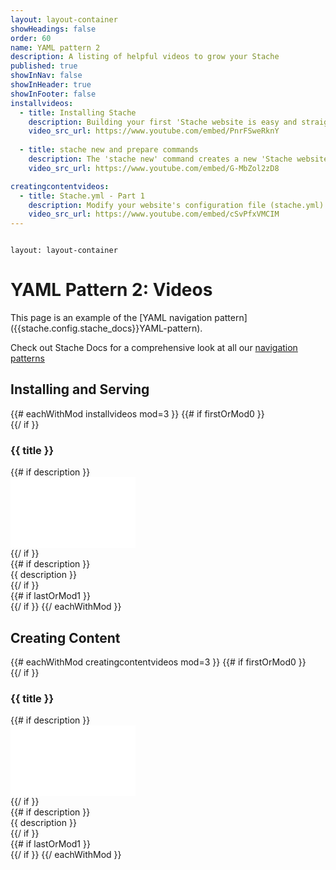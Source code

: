 ```yaml
---
layout: layout-container
showHeadings: false
order: 60
name: YAML pattern 2
description: A listing of helpful videos to grow your Stache
published: true
showInNav: false
showInHeader: true
showInFooter: false
installvideos:
  - title: Installing Stache
    description: Building your first 'Stache website is easy and straight-forward, but there are a few prerequisites and requirements you’ll need to make sure your system has before you start.
    video_src_url: https://www.youtube.com/embed/PnrFSweRknY
    
  - title: stache new and prepare commands
    description: The 'stache new' command creates a new 'Stache website on your local file system. The 'stache prepare' command installs the necessary 'Stache internals into your website folder. After you prepare the website, you can issue the 'stache serve' to build and locally serve the website.
    video_src_url: https://www.youtube.com/embed/G-MbZol2zD8

creatingcontentvideos:
  - title: Stache.yml - Part 1
    description: Modify your website's configuration file (stache.yml) to change the website's title and footer.
    video_src_url: https://www.youtube.com/embed/cSvPfxVMCIM
---
```


<pre><code class="language-yaml">
layout: layout-container
</code></pre>

# YAML Pattern 2: Videos

<p class="alert alert-info">This page is an example of the [YAML navigation pattern]({{stache.config.stache_docs}}YAML-pattern).</p>
<p class="alert alert-success">Check out Stache Docs for a comprehensive look at all our <a href="{{stache.config.stache_docs_navpatterns}}">navigation patterns</a></p>

## Installing and Serving 

<div class="resources">
{{# eachWithMod installvideos mod=3 }}
{{# if firstOrMod0 }}<div class="row">{{/ if }}
<div class="col-sm-6 col-md-4">
<div class="panel panel-default">
<div class="panel-heading">
<h3 class="panel-title">{{ title }}</h3>
</div>
<div class="panel-body">
{{# if description }}<div class="embed-responsive embed-responsive-16by9"><iframe width="200" height="113" src="{{video_src_url}}" frameborder="0" allowfullscreen></iframe></div>{{/ if }}
</div>
{{# if description }}<div class="panel-footer">{{ description }}</div>{{/ if }}</div>
</div>
{{# if lastOrMod1 }}</div>{{/ if }}
{{/ eachWithMod }}
</div>

## Creating Content

<div class="code">
{{# eachWithMod creatingcontentvideos mod=3 }}
{{# if firstOrMod0 }}<div class="row">{{/ if }}
        <div class="col-sm-6 col-md-4">
            <div class="panel panel-default">
              <div class="panel-heading">
                <h3 class="panel-title">{{ title }}</h3>
              </div>
              <div class="panel-body">{{# if description }}<div class="embed-responsive embed-responsive-16by9"><iframe width="200" height="113" src="{{video_src_url}}" frameborder="0" allowfullscreen></iframe></div>{{/ if }}</div>
                {{# if description }}<div class="panel-footer">{{ description }}</div>{{/ if }} 
            </div>  
        </div>
{{# if lastOrMod1 }}</div>{{/ if }}
   {{/ eachWithMod }}
</div>






